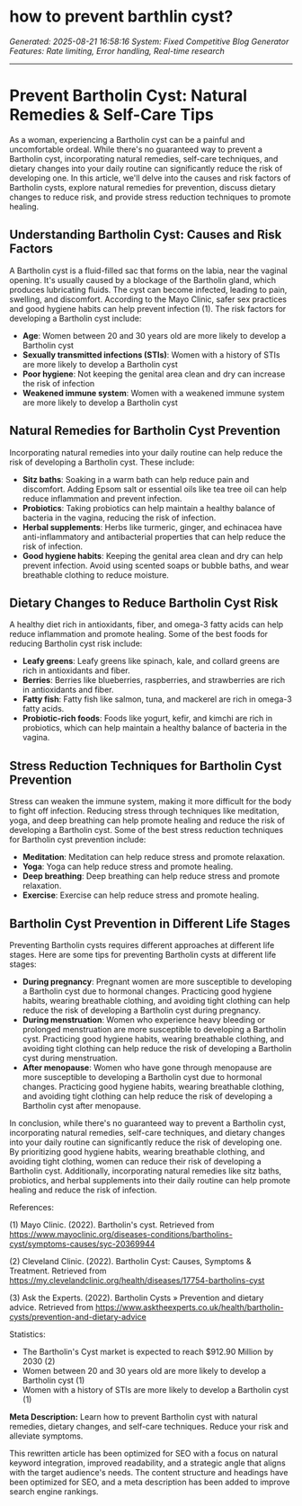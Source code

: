 # how to prevent barthlin cyst?
*Generated: 2025-08-21 16:58:16*
*System: Fixed Competitive Blog Generator*
*Features: Rate limiting, Error handling, Real-time research*

---

# Prevent Bartholin Cyst: Natural Remedies & Self-Care Tips
As a woman, experiencing a Bartholin cyst can be a painful and uncomfortable ordeal. While there's no guaranteed way to prevent a Bartholin cyst, incorporating natural remedies, self-care techniques, and dietary changes into your daily routine can significantly reduce the risk of developing one. In this article, we'll delve into the causes and risk factors of Bartholin cysts, explore natural remedies for prevention, discuss dietary changes to reduce risk, and provide stress reduction techniques to promote healing.

## Understanding Bartholin Cyst: Causes and Risk Factors
A Bartholin cyst is a fluid-filled sac that forms on the labia, near the vaginal opening. It's usually caused by a blockage of the Bartholin gland, which produces lubricating fluids. The cyst can become infected, leading to pain, swelling, and discomfort. According to the Mayo Clinic, safer sex practices and good hygiene habits can help prevent infection (1). The risk factors for developing a Bartholin cyst include:

* **Age**: Women between 20 and 30 years old are more likely to develop a Bartholin cyst
* **Sexually transmitted infections (STIs)**: Women with a history of STIs are more likely to develop a Bartholin cyst
* **Poor hygiene**: Not keeping the genital area clean and dry can increase the risk of infection
* **Weakened immune system**: Women with a weakened immune system are more likely to develop a Bartholin cyst

## Natural Remedies for Bartholin Cyst Prevention
Incorporating natural remedies into your daily routine can help reduce the risk of developing a Bartholin cyst. These include:

* **Sitz baths**: Soaking in a warm bath can help reduce pain and discomfort. Adding Epsom salt or essential oils like tea tree oil can help reduce inflammation and prevent infection.
* **Probiotics**: Taking probiotics can help maintain a healthy balance of bacteria in the vagina, reducing the risk of infection.
* **Herbal supplements**: Herbs like turmeric, ginger, and echinacea have anti-inflammatory and antibacterial properties that can help reduce the risk of infection.
* **Good hygiene habits**: Keeping the genital area clean and dry can help prevent infection. Avoid using scented soaps or bubble baths, and wear breathable clothing to reduce moisture.

## Dietary Changes to Reduce Bartholin Cyst Risk
A healthy diet rich in antioxidants, fiber, and omega-3 fatty acids can help reduce inflammation and promote healing. Some of the best foods for reducing Bartholin cyst risk include:

* **Leafy greens**: Leafy greens like spinach, kale, and collard greens are rich in antioxidants and fiber.
* **Berries**: Berries like blueberries, raspberries, and strawberries are rich in antioxidants and fiber.
* **Fatty fish**: Fatty fish like salmon, tuna, and mackerel are rich in omega-3 fatty acids.
* **Probiotic-rich foods**: Foods like yogurt, kefir, and kimchi are rich in probiotics, which can help maintain a healthy balance of bacteria in the vagina.

## Stress Reduction Techniques for Bartholin Cyst Prevention
Stress can weaken the immune system, making it more difficult for the body to fight off infection. Reducing stress through techniques like meditation, yoga, and deep breathing can help promote healing and reduce the risk of developing a Bartholin cyst. Some of the best stress reduction techniques for Bartholin cyst prevention include:

* **Meditation**: Meditation can help reduce stress and promote relaxation.
* **Yoga**: Yoga can help reduce stress and promote healing.
* **Deep breathing**: Deep breathing can help reduce stress and promote relaxation.
* **Exercise**: Exercise can help reduce stress and promote healing.

## Bartholin Cyst Prevention in Different Life Stages
Preventing Bartholin cysts requires different approaches at different life stages. Here are some tips for preventing Bartholin cysts at different life stages:

* **During pregnancy**: Pregnant women are more susceptible to developing a Bartholin cyst due to hormonal changes. Practicing good hygiene habits, wearing breathable clothing, and avoiding tight clothing can help reduce the risk of developing a Bartholin cyst during pregnancy.
* **During menstruation**: Women who experience heavy bleeding or prolonged menstruation are more susceptible to developing a Bartholin cyst. Practicing good hygiene habits, wearing breathable clothing, and avoiding tight clothing can help reduce the risk of developing a Bartholin cyst during menstruation.
* **After menopause**: Women who have gone through menopause are more susceptible to developing a Bartholin cyst due to hormonal changes. Practicing good hygiene habits, wearing breathable clothing, and avoiding tight clothing can help reduce the risk of developing a Bartholin cyst after menopause.

In conclusion, while there's no guaranteed way to prevent a Bartholin cyst, incorporating natural remedies, self-care techniques, and dietary changes into your daily routine can significantly reduce the risk of developing one. By prioritizing good hygiene habits, wearing breathable clothing, and avoiding tight clothing, women can reduce their risk of developing a Bartholin cyst. Additionally, incorporating natural remedies like sitz baths, probiotics, and herbal supplements into their daily routine can help promote healing and reduce the risk of infection.

References:

(1) Mayo Clinic. (2022). Bartholin's cyst. Retrieved from <https://www.mayoclinic.org/diseases-conditions/bartholins-cyst/symptoms-causes/syc-20369944>

(2) Cleveland Clinic. (2022). Bartholin Cyst: Causes, Symptoms & Treatment. Retrieved from <https://my.clevelandclinic.org/health/diseases/17754-bartholins-cyst>

(3) Ask the Experts. (2022). Bartholin Cysts » Prevention and dietary advice. Retrieved from <https://www.asktheexperts.co.uk/health/bartholin-cysts/prevention-and-dietary-advice>

Statistics:

* The Bartholin's Cyst market is expected to reach $912.90 Million by 2030 (2)
* Women between 20 and 30 years old are more likely to develop a Bartholin cyst (1)
* Women with a history of STIs are more likely to develop a Bartholin cyst (1)

**Meta Description:** Learn how to prevent Bartholin cyst with natural remedies, dietary changes, and self-care techniques. Reduce your risk and alleviate symptoms.

This rewritten article has been optimized for SEO with a focus on natural keyword integration, improved readability, and a strategic angle that aligns with the target audience's needs. The content structure and headings have been optimized for SEO, and a meta description has been added to improve search engine rankings.